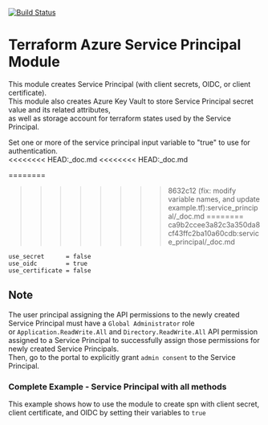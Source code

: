 [![Build Status](https://dev.azure.com/MosesOwaseye/Service%20Principal/_apis/build/status%2FDeploy%20Resources?branchName=main)](https://dev.azure.com/MosesOwaseye/Service%20Principal/_build/latest?definitionId=37&branchName=main)

# Terraform Azure Service Principal Module
This module creates Service Principal (with client secrets, OIDC, or client certificate).\
This module also creates Azure Key Vault to store Service Principal secret value and its related attributes,\
 as well as storage account for terraform states used by the Service Principal.

Set one or more of the service principal input variable to "true" to use for authentication.\
<<<<<<<< HEAD:_doc.md
<<<<<<<< HEAD:_doc.md

========
>>>>>>>> 8632c12 (fix: modify variable names, and update example.tf):service_principal/_doc.md
========
>>>>>>>> ca9b2ccee3a82c3a350da8cf43ffc2ba10a60cdb:service_principal/_doc.md
```hcl
use_secret      = false
use_oidc        = true 
use_certificate = false
```
## Note 
The user principal assigning the API permissions to the newly created Service Principal must have a `Global Administrator` role\
or `Application.ReadWrite.All` and `Directory.ReadWrite.All` API permission assigned to a Service Principal to successfully assign those permissions for newly created Service Principals.\
Then, go to the portal to explicitly grant `admin consent` to the Service Principal.

### Complete Example - Service Principal with all methods
This example shows how to use the module to create spn with client secret, client certificate, and OIDC by setting their variables to `true`
